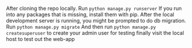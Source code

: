 After cloning the repo locally.
Run `python manage.py runserver`
If you run into any packages that is missing, install them with pip.
After the local development server is running, you might be prompted to do db migration.
Run `python manage.py migrate`
And then run `python manage.py createsuperuser` to create your admin user for testing
finally visit the local host to test out the web-app
